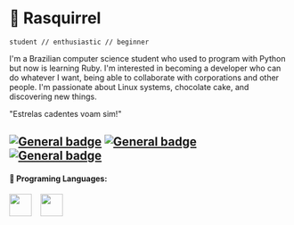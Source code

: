 
# 🍂 Rasquirrel
`student // enthusiastic // beginner`


I'm a Brazilian computer science student who used to program with Python but now is learning Ruby. I'm interested in becoming a developer who can do whatever I want, being able to collaborate with corporations and other people. I'm passionate about Linux systems, chocolate cake, and discovering new things.

"Estrelas cadentes voam sim!"

 [![General badge](https://img.shields.io/badge/ProtonMail-8B89CC?style=for-the-badge&logo=protonmail&logoColor=white)](mailto:jose-0A4@protonmail.com)
 [![General badge](https://img.shields.io/badge/Instagram-E4405F?style=for-the-badge&logo=instagram&logoColor=white)](https://www.instagram.com/meunomeeisac/)
 [![General badge](https://img.shields.io/badge/Codewars-B1361E?style=for-the-badge&logo=Codewars&logoColor=white)](https://www.codewars.com/users/Rasquirrel%20Cold%20Gray)
 ---
 #### 🧰 Programing Languages:
<div style="display: inline_block">
  <img align="center" height="40px" src="https://cdn.jsdelivr.net/gh/devicons/devicon/icons/python/python-original.svg" />&nbsp &nbsp
 <img align="center" height="40px" src="https://cdn.jsdelivr.net/gh/devicons/devicon/icons/ruby/ruby-original.svg" />&nbsp &nbsp
 <!--<img align="center" height="39px" src="https://user-images.githubusercontent.com/96674887/211145771-9c5cfe19-8111-4fd8-919a-f96adddfc8ab.svg" /> -->
</div>

<!--#### 📊 My Stats:
<div>
 <img height="150cm" src="https://github-readme-stats.vercel.app/api?username=rasquirrel&theme=darcula&show_icons=true"/>
 <img height="150cm" src="https://github-readme-stats.vercel.app/api/top-langs/?username=rasquirrel&layout=compact&theme=darcula"/>
</div>
-->
